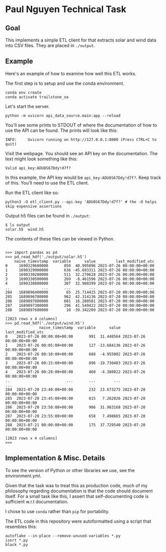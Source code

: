 # Paul Nguyen Technical Task

## Goal

This implements a simple ETL client for that extracts solar and wind data into CSV files. They are placed in `./output`.

## Example

Here's an example of how to examine how well this ETL works.

The first step is to setup and use the conda environment.
```
conda env create
conda activate trailstone_oa
```

Let's start the server.
```
python -m uvicorn api_data_source.main:app --reload
```

You'll see some prints to STDOUT of where the documentation of how to use the API can be found. The prints will look like this:
```
INFO:     Uvicorn running on http://127.0.0.1:8000 (Press CTRL+C to quit)
```

Visit the webpage. You should see an API key on the documentation. The text might look something like this:
```
Valid api_key:ADU8S67Ddy!d7f?
```

In this example, the API key would be `api_key:ADU8S67Ddy!d7f?`. Keep track of this. You'll need to use the ETL client.

Run the ETL client like so:
```
python3 -O etl_client.py --api-key 'ADU8S67Ddy!d7f?' # the -O helps skip expensive assertions
```

Output h5 files can be found in `./output`:
```
$ ls output
solar.h5  wind.h5
```

The contents of these files can be viewed in Python.
```

>>> import pandas as pd
>>> pd.read_hdf('./output/solar.h5')
    naive_timestamp  variable      value         last_modified_utc
0     1690329600000       850  40.995896 2023-07-26 00:00:00+00:00
1     1690329900000       636 -45.693311 2023-07-26 00:00:00+00:00
2     1690330200000       511  32.270628 2023-07-26 00:00:00+00:00
3     1690330500000       269  -8.461596 2023-07-26 00:00:00+00:00
4     1690330800000       307  32.980399 2023-07-26 00:00:00+00:00
..              ...       ...        ...                       ...
284   1689896400000        65  25.714415 2023-07-20 00:00:00+00:00
285   1689896700000       962  42.314136 2023-07-20 00:00:00+00:00
286   1689897000000       601  16.280581 2023-07-20 00:00:00+00:00
287   1689897300000       296  41.549422 2023-07-20 00:00:00+00:00
288   1689897600000        10 -39.342209 2023-07-20 00:00:00+00:00

[2023 rows x 4 columns]
>>> pd.read_hdf('./output/wind.h5')
               naive_timestamp  variable      value         last_modified_utc
0    2023-07-26 00:00:00+00:00       991  31.448564 2023-07-26 00:00:00+00:00
1    2023-07-26 00:05:00+00:00       127 -13.684136 2023-07-26 00:00:00+00:00
2    2023-07-26 00:10:00+00:00       688  -4.955002 2023-07-26 00:00:00+00:00
3    2023-07-26 00:15:00+00:00       896 -19.730403 2023-07-26 00:00:00+00:00
4    2023-07-26 00:20:00+00:00       460  -4.380822 2023-07-26 00:00:00+00:00
..                         ...       ...        ...                       ...
284  2023-07-20 23:40:00+00:00       232  23.673275 2023-07-20 00:00:00+00:00
285  2023-07-20 23:45:00+00:00       815   7.262026 2023-07-20 00:00:00+00:00
286  2023-07-20 23:50:00+00:00       906  31.983168 2023-07-20 00:00:00+00:00
287  2023-07-20 23:55:00+00:00       658   7.498665 2023-07-20 00:00:00+00:00
288  2023-07-21 00:00:00+00:00       175  37.729540 2023-07-20 00:00:00+00:00

[2023 rows x 4 columns]
>>> 
```

## Implementation & Misc. Details

To see the version of Python or other libraries we use, see the environment.yml.

Given that the task was to treat this as production code, much of my philosophy regarding documentation is that the code should document itself. For a small task like this, I assert that self-documenting code is sufficient w.r.t documentation.

I chose to use `conda` rather than `pip` for portability.

The ETL code in this repository were autoformatted using a script that resembles this:
```
autoflake --in-place --remove-unused-variables *.py 
isort *.py 
black *.py
```